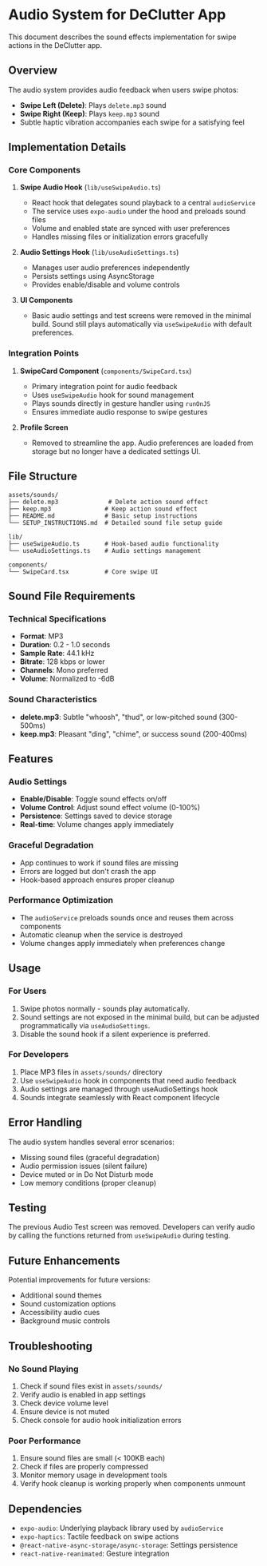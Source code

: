 # Audio System for DeClutter App

This document describes the sound effects implementation for swipe actions in the DeClutter app.

## Overview

The audio system provides audio feedback when users swipe photos:

- **Swipe Left (Delete)**: Plays `delete.mp3` sound
- **Swipe Right (Keep)**: Plays `keep.mp3` sound
- Subtle haptic vibration accompanies each swipe for a satisfying feel

## Implementation Details

### Core Components

1. **Swipe Audio Hook** (`lib/useSwipeAudio.ts`)

   - React hook that delegates sound playback to a central `audioService`
   - The service uses `expo-audio` under the hood and preloads sound files
   - Volume and enabled state are synced with user preferences
   - Handles missing files or initialization errors gracefully

2. **Audio Settings Hook** (`lib/useAudioSettings.ts`)

   - Manages user audio preferences independently
   - Persists settings using AsyncStorage
   - Provides enable/disable and volume controls

3. **UI Components**
   - Basic audio settings and test screens were removed in the minimal build.
     Sound still plays automatically via `useSwipeAudio` with default
     preferences.

### Integration Points

1. **SwipeCard Component** (`components/SwipeCard.tsx`)

   - Primary integration point for audio feedback
   - Uses `useSwipeAudio` hook for sound management
   - Plays sounds directly in gesture handler using `runOnJS`
   - Ensures immediate audio response to swipe gestures

2. **Profile Screen**
   - Removed to streamline the app. Audio preferences are loaded from
     storage but no longer have a dedicated settings UI.

## File Structure

```
assets/sounds/
├── delete.mp3              # Delete action sound effect
├── keep.mp3               # Keep action sound effect
├── README.md              # Basic setup instructions
└── SETUP_INSTRUCTIONS.md  # Detailed sound file setup guide

lib/
├── useSwipeAudio.ts       # Hook-based audio functionality
└── useAudioSettings.ts    # Audio settings management

components/
└── SwipeCard.tsx          # Core swipe UI
```

## Sound File Requirements

### Technical Specifications

- **Format**: MP3
- **Duration**: 0.2 - 1.0 seconds
- **Sample Rate**: 44.1 kHz
- **Bitrate**: 128 kbps or lower
- **Channels**: Mono preferred
- **Volume**: Normalized to -6dB

### Sound Characteristics

- **delete.mp3**: Subtle "whoosh", "thud", or low-pitched sound (300-500ms)
- **keep.mp3**: Pleasant "ding", "chime", or success sound (200-400ms)

## Features

### Audio Settings

- **Enable/Disable**: Toggle sound effects on/off
- **Volume Control**: Adjust sound effect volume (0-100%)
- **Persistence**: Settings saved to device storage
- **Real-time**: Volume changes apply immediately

### Graceful Degradation

- App continues to work if sound files are missing
- Errors are logged but don't crash the app
- Hook-based approach ensures proper cleanup

### Performance Optimization

- The `audioService` preloads sounds once and reuses them across components
- Automatic cleanup when the service is destroyed
- Volume changes apply immediately when preferences change

## Usage

### For Users

1. Swipe photos normally - sounds play automatically.
2. Sound settings are not exposed in the minimal build, but can be
   adjusted programmatically via `useAudioSettings`.
3. Disable the sound hook if a silent experience is preferred.

### For Developers

1. Place MP3 files in `assets/sounds/` directory
2. Use `useSwipeAudio` hook in components that need audio feedback
3. Audio settings are managed through useAudioSettings hook
4. Sounds integrate seamlessly with React component lifecycle

## Error Handling

The audio system handles several error scenarios:

- Missing sound files (graceful degradation)
- Audio permission issues (silent failure)
- Device muted or in Do Not Disturb mode
- Low memory conditions (proper cleanup)

## Testing

The previous Audio Test screen was removed. Developers can verify audio
by calling the functions returned from `useSwipeAudio` during testing.

## Future Enhancements

Potential improvements for future versions:

- Additional sound themes
- Sound customization options
- Accessibility audio cues
- Background music controls

## Troubleshooting

### No Sound Playing

1. Check if sound files exist in `assets/sounds/`
2. Verify audio is enabled in app settings
3. Check device volume level
4. Ensure device is not muted
5. Check console for audio hook initialization errors

### Poor Performance

1. Ensure sound files are small (< 100KB each)
2. Check if files are properly compressed
3. Monitor memory usage in development tools
4. Verify hook cleanup is working properly when components unmount

## Dependencies

- `expo-audio`: Underlying playback library used by `audioService`
- `expo-haptics`: Tactile feedback on swipe actions
- `@react-native-async-storage/async-storage`: Settings persistence
- `react-native-reanimated`: Gesture integration
